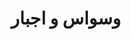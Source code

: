 ---
type: category
category: parent/obsession
name: obsession
title: وسواس و اجبار
description:  وسواس در کودکان و نوجوانان، ‌در کنار مداخلات درمانی، به همراهی والدین نیازمند است. این بخش به شما کمک می‌کند والدین همراه‌تری باشید.
order: 60
---